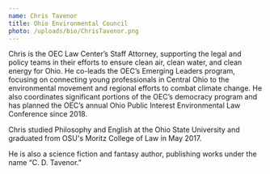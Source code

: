 ```yaml
---
name: Chris Tavenor
title: Ohio Environmental Council
photo: /uploads/bio/ChrisTavenor.png
---
```

Chris is the OEC Law Center’s Staff Attorney, supporting the legal and policy teams in their efforts to ensure clean air, clean water, and clean energy for Ohio. He co-leads the OEC’s Emerging Leaders program, focusing on connecting young professionals in Central Ohio to the environmental movement and regional efforts to combat climate change. He also coordinates significant portions of the OEC’s democracy program and has planned the OEC’s annual Ohio Public Interest Environmental Law Conference since 2018.

Chris studied Philosophy and English at the Ohio State University and graduated from OSU's Moritz College of Law in May 2017.

He is also a science fiction and fantasy author, publishing works under the name “C. D. Tavenor.”
